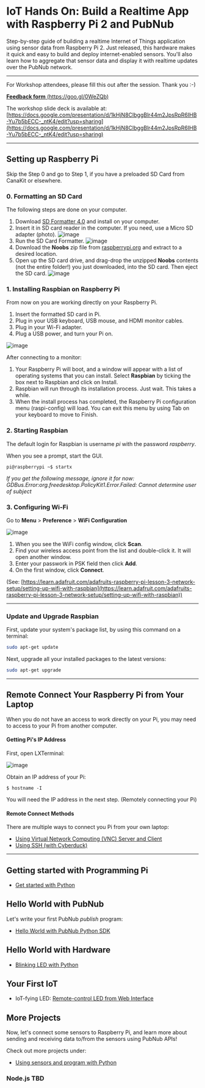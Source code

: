 # IoT Hands On: Build a Realtime App with Raspberry Pi 2 and PubNub

Step-by-step guide of building a realtime Internet of Things application using sensor data from Raspberry Pi 2. Just released, this hardware makes it quick and easy to build and deploy internet-enabled sensors. You'll also learn how to aggregate that sensor data and display it with realtime updates over the PubNub network.

---

For Workshop attendees, please fill this out after the session. Thank you :-)

[**Feedback form** (https://goo.gl/0WeZQb)](https://docs.google.com/a/pubnub.com/forms/d/1IClKgCneGgiPH62GHrc4z6fbk7OyFZ-X2YbyEdaPxp8/edit?ts=56b8f8f7)

The workshop slide deck is available at:
[https://docs.google.com/presentation/d/1kHjN8CIbggBlr44m2JpsRpR6IHB-Yu7b5bECC-_ntK4/edit?usp=sharing](https://docs.google.com/presentation/d/1kHjN8CIbggBlr44m2JpsRpR6IHB-Yu7b5bECC-_ntK4/edit?usp=sharing)

---

## Setting up Raspberry Pi

Skip the Step 0 and go to Step 1, if you have a preloaded SD Card from CanaKit or elsewhere.

### 0. Formatting an SD Card

The following steps are done on your computer.

1. Download [SD Formatter 4.0](https://www.sdcard.org/downloads/formatter_4) and install on your computer.
2. Insert it in SD card reader in the computer. If you need, use a Micro SD adapter (photo).
![image](images/sd-adapter.jpg)
3. Run the SD Card Formatter.
![image](images/sd-formatter.png)
4. Download the **Noobs** zip file from [raspberrypi.org](http://www.raspberrypi.org/downloads/) and extract to a desired location.
5. Open up the SD card drive, and drag-drop the unzipped **Noobs** contents (not the entire folder!) you just downloaded, into the SD card. Then eject the SD card.
![image](images/noobs.png)

### 1. Installing Raspbian on Raspberry Pi

From now on you are working directly on your Raspberry Pi.

1. Insert the formatted SD card in Pi.
2. Plug in your USB keyboard, USB mouse, and HDMI monitor cables.
3. Plug in your Wi-Fi adapter.
4. Plug a USB power, and turn your Pi on.

![image](images/piperipherals.png)

After connecting to a monitor:

1. Your Raspberry Pi will boot, and a window will appear with a list of operating systems that you can install. Select **Raspbian** by ticking the box next to Raspbian and click on Install.
2. Raspbian will run through its installation process. Just wait. This takes a while.
3. When the install process has completed, the Raspberry Pi configuration menu (raspi-config) will load. You can exit this menu by using Tab on your keyboard to move to Finish.

### 2. Starting Raspbian

The default login for Raspbian is username *pi* with the password *raspberry*.

When you see a prompt, start the GUI.

`pi@raspberrypi ~$ startx`

*If you get the following message, ignore it for now:
GDBus.Error:org.freedesktop.PolicyKit1.Error.Failed: Cannot determine user of subject*

### 3. Configuring Wi-Fi

Go to **Menu** > **Preference** > **WiFi Configuration**

![image](images/wifi-config.png)

1. When you see the WiFi config window, click **Scan**.
2. Find your wireless access point from the list and double-click it. It will open another window.
3. Enter your passwork in PSK field then click **Add**.
4. On the first window, click **Connect**.

(See: [https://learn.adafruit.com/adafruits-raspberry-pi-lesson-3-network-setup/setting-up-wifi-with-raspbian](https://learn.adafruit.com/adafruits-raspberry-pi-lesson-3-network-setup/setting-up-wifi-with-raspbian))


---

### Update and Upgrade Raspbian

First, update your system's package list, by using this command on a terminal:

```bash
sudo apt-get update
```

Next, upgrade all your installed packages to the latest versions:

```bash
sudo apt-get upgrade
```

---

## Remote Connect Your Raspberry Pi from Your Laptop

When you do not have an access to work directly on your Pi, you may need to access to your Pi from another computer.


#### Getting Pi's IP Address

First, open LXTerminal:
 
![image](images/LXTerminal.png)

Obtain an IP address of your Pi:

`$ hostname -I`

You will need the IP address in the next step. (Remotely connecting your Pi)

#### Remote Connect Methods

There are multiple ways to connect you Pi from your own laptop:

- [Using Virtual Network Computing (VNC) Server and Client](remote-vnc.md)
- [Using SSH (with Cyberduck)](SSH-cyberduck.md)


---

## Getting started with Programming Pi

- [Get started with Python](projects-python/)

## Hello World with PubNub

Let's write your first PubNub *publish* program:

- [Hello World with PubNub Python SDK](projects-python/helloworld/)


## Hello World with Hardware

- [Blinking LED with Python](projects-python/led/)

## Your First IoT

- IoT-fying LED: [Remote-control LED from Web Interface](projects-python/remote-led/)


## More Projects

Now, let's connect some sensors to Raspberry Pi, and learn more about sending and receiving data to/from the sensors using PubNub APIs!

Check out more projects under:

- [Using sensors and program with Python](projects-python)


### Node.js TBD

